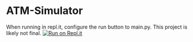 # ATM-Simulator
When running in repl.it, configure the run button to main.py. This project is likely not final.
[![Run on Repl.it](https://repl.it/badge/github/EaTashoE057/ATM-Simulator)](https://repl.it/github/EaTashoE057/ATM-Simulator)